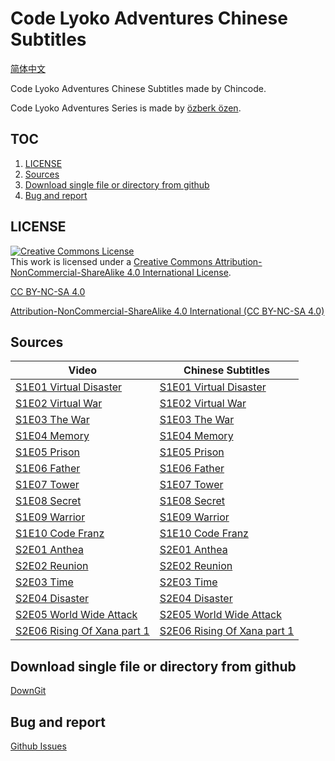 # Code Lyoko Adventures Chinese Subtitles

[简体中文](README.zh-Hans.md)

Code Lyoko Adventures Chinese Subtitles made by Chincode.

Code Lyoko Adventures Series is made by [özberk özen](https://www.youtube.com/channel/UCZudDXXHMTzEeIZXr-eaB_w).

## TOC

1. [LICENSE](#LICENSE)
2. [Sources](#sources)
3. [Download single file or directory from github](#download-single-file-or-directory-from-github)
4. [Bug and report](#bug-and-report)

## LICENSE

<escape><a rel="license" href="http://creativecommons.org/licenses/by-nc-sa/4.0/"><img alt="Creative Commons License" style="border-width:0" src="https://i.creativecommons.org/l/by-nc-sa/4.0/88x31.png" /></a><br />This work is licensed under a <a rel="license" href="http://creativecommons.org/licenses/by-nc-sa/4.0/">Creative Commons Attribution-NonCommercial-ShareAlike 4.0 International License</a>.</escape>

[CC BY-NC-SA 4.0](LICENSE.md)

[Attribution-NonCommercial-ShareAlike 4.0 International (CC BY-NC-SA 4.0) ](https://creativecommons.org/licenses/by-nc-sa/4.0/deed.en)

## Sources

Video | Chinese Subtitles
--- | ---
[S1E01 Virtual Disaster](https://youtu.be/v=ZvuByaOZ7WA) | [S1E01 Virtual Disaster](Season%201/Code%20Lyoko%20Adventures%20%231%20-%20Virtual%20Disaster.ass)
[S1E02 Virtual War](https://youtu.be/v=2fLtfd1Yr0A) | [S1E02 Virtual War](Season%201/Code%20Lyoko%20Adventures%20%232%20-%20Virtual%20War.ass)
[S1E03 The War](https://youtu.be/v=UhxB5ydTxos) | [S1E03 The War](Season%201/Code%20Lyoko%20Adventures%20%233%20-%20The%20War.ass)
[S1E04 Memory](https://youtu.be/v=JfU_j_y9Og0) | [S1E04 Memory](Season%201/Code%20Lyoko%20Adventures%20%234%20-%20Memory.ass)
[S1E05 Prison](https://youtu.be/v=j0CtXBRjZDE) | [S1E05 Prison](Season%201/Code%20Lyoko%20Adventures%20%235%20-%20Prison.ass)
[S1E06 Father](https://youtu.be/v=SICp1LjoL64) | [S1E06 Father](Season%201/Code%20Lyoko%20Adventures%20%236%20-%20Father.ass)
[S1E07 Tower](https://youtu.be/v=EG8ZuMLIZqE) | [S1E07 Tower](Season%201/Code%20Lyoko%20Adventures%20%237%20-%20Tower.ass)
[S1E08 Secret](https://youtu.be/v=y8eLuV-0bZ0) | [S1E08 Secret](Season%201/Code%20Lyoko%20Adventures%20%238%20-%20Secret.ass)
[S1E09 Warrior](https://youtu.be/v=TimSnIrW97I) | [S1E09 Warrior](Season%201/Code%20Lyoko%20Adventures%20%239%20-%20Warrior.ass)
[S1E10 Code Franz](https://youtu.be/v=zlseSD4--wE) | [S1E10 Code Franz](Season%201/Code%20Lyoko%20Adventures%20%2310%20-%20Code%20Franz%20-%20Season%20Finale.ass)
[S2E01 Anthea](https://youtu.be/6_uFIw6DIFE) | [S2E01 Anthea](Season%202/Code%20Lyoko%20Adventures%20S2E1%20-%20Anthea.ass)
[S2E02 Reunion](https://youtu.be/Znm87ghp_K0) | [S2E02 Reunion](Season%202/Code%20Lyoko%20Adventures%20S2E2%20-%20Reunion.ass)
[S2E03 Time](https://youtu.be/tAGH0KgXoeg) | [S2E03 Time](Season%202/Code%20Lyoko%20Adventures%20S2E3%20-%20Time.ass)
[S2E04 Disaster](https://youtu.be/3Gsn0kq05pw) | [S2E04 Disaster](Season%202/Code%20Lyoko%20Adventures%20S2E4%20-%20Disaster.ass)
[S2E05 World Wide Attack](https://youtu.be/9KzGvCbcj84) | [S2E05 World Wide Attack](Season%202/Code%20Lyoko%20Adventures%20S2E5%20-%20World%20Wide%20Attack.ass)
[S2E06 Rising Of Xana part 1](https://youtu.be/RpSU0vVL8zQ) | [S2E06 Rising Of Xana part 1](Season%202/Code%20Lyoko%20Adventures%20S2E6%20-%20Rising%20Of%20Xana%20part%201.ass)

## Download single file or directory from github

[DownGit](https://minhaskamal.github.io/DownGit/#/home)

## Bug and report

[Github Issues](https://github.com/Bourshevik0/subtitle_works/issues)
